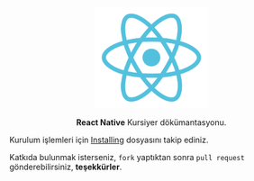 <p align="center">
  <img src="logo.png" width="200" />
</p>

<p align="center">
  <b>React Native</b> Kursiyer dökümantasyonu.
</p>



Kurulum işlemleri için [Installing](INSTALLING.md) dosyasını takip ediniz.


Katkıda bulunmak isterseniz, `fork` yaptıktan sonra `pull request` gönderebilirsiniz, **teşekkürler**.
